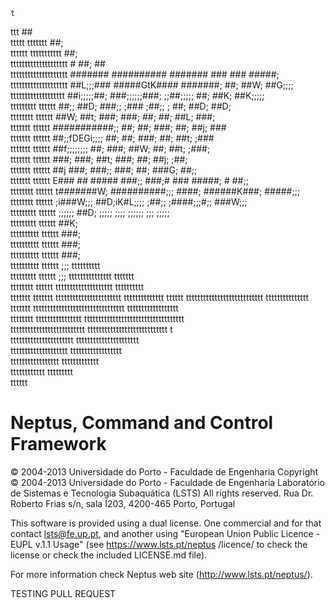     t                                                                                               
   ttt                                                     ##                                       
  ttttt     ttttttt                                        ##;                                      
  tttttt  ttttttttttt                                      ##;                                      
  tttttttttttttttttttt            #                        ##;                       ##             
   tttttttttttttttttttt        #######    ##########     #######  ###      ###     #####;           
    tttttttttttttttttttt      ##L;;;###   #####GtK####   #######;  ##;     ##W;   ##G;;;;           
     ttttttttttttttttttt     ##i;;;;;##;  ###;;;;;;###;  ;;##;;;;; ##;     ##K;  ##K;;;;;           
      ttttttttt    tttttt    ##;;    ##D; ###;;    ;###   ;##;; ;  ##;     ##D;  ##D;               
      tttttttt     tttttt   ##W;     ##t; ###;      ###;   ##;     ##;     ##L;  ###;               
       ttttttt      tttttt  ###########;;  ##;       ##;  ###;     ##;     ##j;   ###               
       ttttttt      tttttt  ##;;fDEGi;;;;  ##;       ##;  ###;     ##;     ##t;   ;###              
       ttttttt      tttttt  ##f;;;;;;;;    ##;      ###;  ##W;     ##;     ##t;    ;###;            
       ttttttt      tttttt  ###;          ###;      ##t;  ###;     ##;     ##j;     ;##;            
       ttttttt       tttttt  ##j          ###;     ###;;  ###;     ##;    ###G;      ##;;           
       ttttttt       tttttt  E###    ##   #####   ###;;   ###;#    ###   #####;  #   ##;;           
      tttttttt       tttttt   t#######W;  ##########;;;    ####;    ######K###;  #####;;;           
      tttttttt       tttttt    ;i###W;;;  ##D;iK#L;;;;     ;##;;    ;####;;;#;;  ###W;;;            
     ttttttttt        tttttt     ;;;;;;   ##D; ;;;;;        ;;;;     ;;;;;; ;;;   ;;;;;             
     ttttttttt        tttttt              ##K;                                                      
    tttttttttt        tttttt              ###;                                                      
    tttttttttt        tttttt              ###;                                                      
    tttttttttt         tttttt             ###;                                                      
    tttttttttt         tttttt              ;;;       tttttttttt                                     
     ttttttttt         tttttt              ;;;     ttttttttttttttt                        ttttttt   
      tttttttt          tttttt                  tttttttttttttttttttt                   tttttttttt   
       ttttttt          ttttttt                ttttttttttttttttttttttt               tttttttttttttt
                         tttttt              ttttttttttttttttttttttttttt           ttttttttttttttt  
                          ttttttt         tttttttttttttttttttttttttttttttt      tttttttttttttttttt  
                           tttttttt     tttttttttttttttt       ttttttttttttttttttttttttttttttttttt  
                            tttttttttttttttttttttttttt           tttttttttttttttttttttttttttt    t  
                             tttttttttttttttttttttt                 tttttttttttttttttttttt          
                              tttttttttttttttttttt                    tttttttttttttttttt            
                               ttttttttttttttttt                        ttttttttttttt               
                                 tttttttttttt                             ttttttttt                 
                                    tttttt                                                       

Neptus, Command and Control Framework
=====================================

© 2004-2013 Universidade do Porto - Faculdade de Engenharia
Copyright © 2004-2013 Universidade do Porto - Faculdade de Engenharia
Laboratório de Sistemas e Tecnologia Subaquática (LSTS)
All rights reserved.
Rua Dr. Roberto Frias s/n, sala I203, 4200-465 Porto, Portugal


This software is provided using a dual license. One commercial and for that contact lsts@fe.up.pt,
and another using "European Union Public Licence - EUPL v.1.1 Usage" (see https://www.lsts.pt/neptus
/licence/ to check the license or check the included LICENSE.md file).

For more information check Neptus web site (http://www.lsts.pt/neptus/).




TESTING PULL REQUEST
